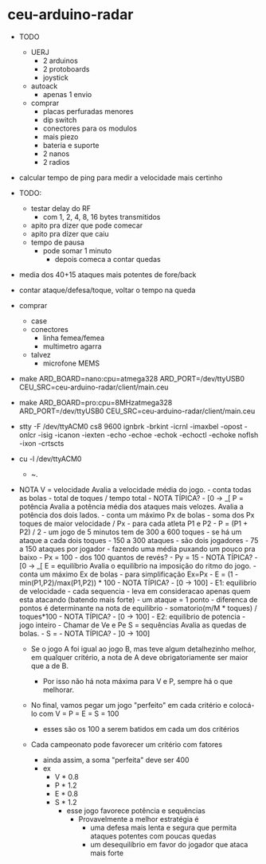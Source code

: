 # ceu-arduino-radar

- TODO
    - UERJ
        - 2 arduinos
        - 2 protoboards
        - joystick
    - autoack
        - apenas 1 envio
    - comprar
        - placas perfuradas menores
        - dip switch
        - conectores para os modulos
        - mais piezo
        - bateria e suporte
        - 2 nanos
        - 2 radios

- calcular tempo de ping para medir a velocidade mais certinho

- TODO:
    - testar delay do RF
        - com 1, 2, 4, 8, 16 bytes transmitidos
    - apito pra dizer que pode comecar
    - apito pra dizer que caiu
    - tempo de pausa
        - pode somar 1 minuto
            - depois comeca a contar quedas

- media dos 40+15 ataques mais potentes de fore/back
- contar ataque/defesa/toque, voltar o tempo na queda

- comprar
    - case
    - conectores
        - linha femea/femea
        - multimetro agarra
    - talvez
        - microfone MEMS

- make ARD_BOARD=nano:cpu=atmega328 ARD_PORT=/dev/ttyUSB0 CEU_SRC=ceu-arduino-radar/client/main.ceu
- make ARD_BOARD=pro:cpu=8MHzatmega328 ARD_PORT=/dev/ttyUSB0 CEU_SRC=ceu-arduino-radar/client/main.ceu

- stty -F /dev/ttyACM0 cs8 9600 ignbrk -brkint -icrnl -imaxbel -opost -onlcr -isig -icanon -iexten -echo -echoe -echok -echoctl -echoke noflsh -ixon -crtscts
- cu -l /dev/ttyACM0
    - ~.

- NOTA
    V = velocidade
        Avalia a velocidade média do jogo.
        - conta todas as bolas
        - total de toques / tempo total
        - NOTA TÍPICA?
            - [0 -> _[
    P = potência
        Avalia a potência média dos ataques mais velozes.
        Avalia a potência dos dois lados.
        - conta um máximo Px de bolas
        - soma dos Px toques de maior velocidade / Px
            - para cada atleta P1 e P2
        - P = (P1 + P2) / 2
        - um jogo de 5 minutos tem de 300 a 600 toques
            - se há um ataque a cada dois toques
                - 150 a 300 ataques
            - são dois jogadores
                - 75 a 150 ataques por jogador
            - fazendo uma média puxando um pouco pra baixo
                - Px = 100
        - dos 100 quantos de revés?
            - Py = 15
        - NOTA TÍPICA?
            - [0 -> _[
    E = equilíbrio
        Avalia o equilíbrio na imposição do ritmo do jogo.
        - conta um máximo Ex de bolas
            - para simplificação Ex=Px
        - E = (1 - min(P1,P2)/max(P1,P2)) * 100
        - NOTA TÍPICA?
            - [0 -> 100]
        - E1: equilibrio de velocidade
            - cada sequencia
            - leva em consideracao apenas quem esta atacando (batendo mais forte)
                - um ataque = 1 ponto
            - diferenca de pontos é determinante na nota de equilibrio
                - somatorio(m/M * toques) / toques*100
            - NOTA TÍPICA?
                - [0 -> 100]
        - E2: equilibrio de potencia
            - jogo inteiro
        - Chamar de Ve e Pe
    S = sequências
        Avalia as quedas de bolas.
        - S = 
        - NOTA TÍPICA?
            - ]0 -> 100]

    - Se o jogo A foi igual ao jogo B, mas teve algum detalhezinho melhor, em
      qualquer critério, a nota de A deve obrigatoriamente ser maior que a de B.
        - Por isso não há nota máxima para V e P, sempre há o que melhorar.

    - No final, vamos pegar um jogo "perfeito" em cada critério e colocá-lo com
        V = P = E = S = 100
        - esses são os 100 a serem batidos em cada um dos critérios
    - Cada campeonato pode favorecer um critério com fatores
        - ainda assim, a soma "perfeita" deve ser 400
        - ex
            - V * 0.8
            - P * 1.2
            - E * 0.8
            - S * 1.2
                - esse jogo favorece potência e sequências
                    - Provavelmente a melhor estratégia é
                        - uma defesa mais lenta e segura que permita ataques
                          potentes com poucas quedas
                        - um desequilíbrio em favor do jogador que ataca mais forte
                    
